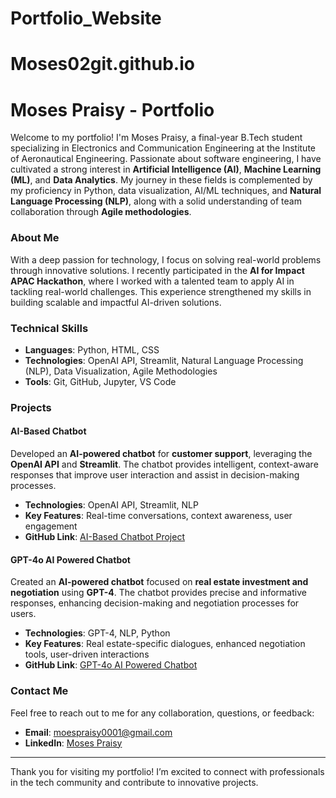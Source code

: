 # Portfolio_Website
# Moses02git.github.io
# Moses Praisy - Portfolio

Welcome to my portfolio! I'm Moses Praisy, a final-year B.Tech student specializing in Electronics and Communication Engineering at the Institute of Aeronautical Engineering. Passionate about software engineering, I have cultivated a strong interest in **Artificial Intelligence (AI)**, **Machine Learning (ML)**, and **Data Analytics**. My journey in these fields is complemented by my proficiency in Python, data visualization, AI/ML techniques, and **Natural Language Processing (NLP)**, along with a solid understanding of team collaboration through **Agile methodologies**.

### About Me
With a deep passion for technology, I focus on solving real-world problems through innovative solutions. I recently participated in the **AI for Impact APAC Hackathon**, where I worked with a talented team to apply AI in tackling real-world challenges. This experience strengthened my skills in building scalable and impactful AI-driven solutions.

### Technical Skills
- **Languages**: Python, HTML, CSS
- **Technologies**: OpenAI API, Streamlit, Natural Language Processing (NLP), Data Visualization, Agile Methodologies
- **Tools**: Git, GitHub, Jupyter, VS Code

### Projects

#### AI-Based Chatbot
Developed an **AI-powered chatbot** for **customer support**, leveraging the **OpenAI API** and **Streamlit**. The chatbot provides intelligent, context-aware responses that improve user interaction and assist in decision-making processes.

- **Technologies**: OpenAI API, Streamlit, NLP
- **Key Features**: Real-time conversations, context awareness, user engagement
- **GitHub Link**: [AI-Based Chatbot Project](#)

#### GPT-4o AI Powered Chatbot
Created an **AI-powered chatbot** focused on **real estate investment and negotiation** using **GPT-4**. The chatbot provides precise and informative responses, enhancing decision-making and negotiation processes for users.

- **Technologies**: GPT-4, NLP, Python
- **Key Features**: Real estate-specific dialogues, enhanced negotiation tools, user-driven interactions
- **GitHub Link**: [GPT-4o AI Powered Chatbot](#)

### Contact Me
Feel free to reach out to me for any collaboration, questions, or feedback:

- **Email**: [moespraisy0001@gmail.com](mailto:moespraisy0001@gmail.com)
- **LinkedIn**: [Moses Praisy](https://www.linkedin.com/in/moses-praisy)
  
---

Thank you for visiting my portfolio! I’m excited to connect with professionals in the tech community and contribute to innovative projects.
